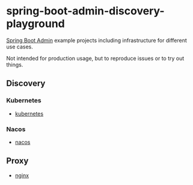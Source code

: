 # spring-boot-admin-discovery-playground
[Spring Boot Admin](https://github.com/codecentric/spring-boot-admin) example projects including infrastructure for different use cases.

Not intended for production usage, but to reproduce issues or to try out things.

## Discovery

### Kubernetes
- [kubernetes](kubernetes)

### Nacos
- [nacos](nacos)

## Proxy
- [nginx](nginx)